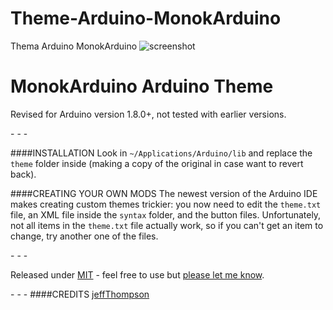 # Theme-Arduino-MonokArduino
Thema Arduino MonokArduino
![screenshot](https://github.com/rodriguesfas/Theme-Arduino-Monokai/blob/master/screenshot.png)

MonokArduino Arduino Theme
================

Revised for Arduino version 1.8.0+, not tested with earlier versions.

\- \- \-

####INSTALLATION
Look in `~/Applications/Arduino/lib` and replace the `theme` folder inside (making a copy of the original in case want to revert back).

####CREATING YOUR OWN MODS
The newest version of the Arduino IDE makes creating custom themes trickier: you now need to edit the `theme.txt` file, an XML file inside the `syntax` folder, and the button files. Unfortunately, not all items in the `theme.txt` file actually work, so if you can't get an item to change, try another one of the files.

\- \- \-

Released under [MIT]() - feel free to use but [please let me know](http://rodriguesfas.com.br).

\- \- \-
####CREDITS
[jeffThompson](https://github.com/jeffThompson/DarkArduinoTheme)
